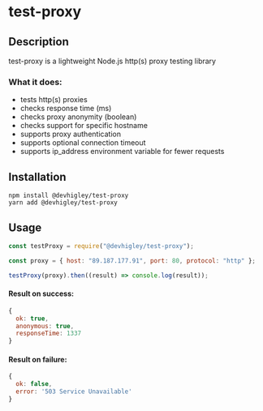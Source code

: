 # test-proxy

## Description

test-proxy is a lightweight Node.js http(s) proxy testing library

### What it does:

-   tests http(s) proxies
-   checks response time (ms)
-   checks proxy anonymity (boolean)
-   checks support for specific hostname
-   supports proxy authentication
-   supports optional connection timeout
-   supports ip_address environment variable for fewer requests

## Installation

```
npm install @devhigley/test-proxy
yarn add @devhigley/test-proxy
```

## Usage

```js
const testProxy = require("@devhigley/test-proxy");

const proxy = { host: "89.187.177.91", port: 80, protocol: "http" };

testProxy(proxy).then((result) => console.log(result));
```

#### Result on success:

```js
{
  ok: true,
  anonymous: true,
  responseTime: 1337
}
```

#### Result on failure:

```js
{
  ok: false,
  error: '503 Service Unavailable'
}
```
